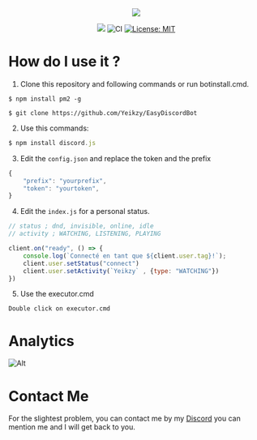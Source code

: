 <div align="center">
   <a href="https://discord.gg/W7cY7FH" target="_blank"><img src="https://github.com/Yeikzy/Yeikzy/blob/main/yeikzy-readme.jpg" align="center" /></a>

 <a href="https://discord.gg/kmpnWBzDCa"><img src="https://img.shields.io/discord/903412602921705544.svg?label=&logo=discord&logoColor=ffffff&color=7389D8&labelColor=6A7EC2 "></a>
        <img src="https://github.com/zaida04/guilded.js/actions/workflows/ci.yml/badge.svg" alt="CI">
        <a href="https://opensource.org/licenses/MIT"><img src="https://img.shields.io/badge/License-MIT-yellow.svg" alt="License: MIT"></a><br>
    </p>
</div>

</div>

# How do I use it ?

1. Clone this repository and following commands or run botinstall.cmd.
```
$ npm install pm2 -g

$ git clone https://github.com/Yeikzy/EasyDiscordBot
```

2. Use this commands:

```js 
$ npm install discord.js
```

3. Edit the ``config.json`` and replace the token and the prefix

```js
{
    "prefix": "yourprefix",
    "token": "yourtoken",
}
```

4. Edit the ``index.js`` for a personal status.

```js
// status ; dnd, invisible, online, idle
// activity ; WATCHING, LISTENING, PLAYING

client.on("ready", () => {
    console.log(`Connecté en tant que ${client.user.tag}!`);
    client.user.setStatus("connect")
    client.user.setActivity(`Yeikzy` , {type: "WATCHING"})
})
```

5. Use the executor.cmd

```Double click on executor.cmd```

# Analytics

![Alt](https://repobeats.axiom.co/api/embed/15556c445712dbddf3baa88a4950db1faf8e6e69.svg "Repobeats analytics image")

# Contact Me

For the slightest problem, you can contact me by my [Discord](https://discord.gg/QW4fSZJW4N) you can mention me and I will get back to you.
